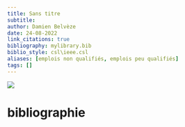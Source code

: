 ```yaml
---
title: Sans titre
subtitle:
author: Damien Belvèze
date: 24-08-2022
link_citations: true
bibliography: mylibrary.bib
biblio_style: csl\ieee.csl
aliases: [emplois non qualifiés, emplois peu qualifiés]
tags: []
---
```


![](images/emplois_peu_qualifiés.jpg)






# bibliographie

